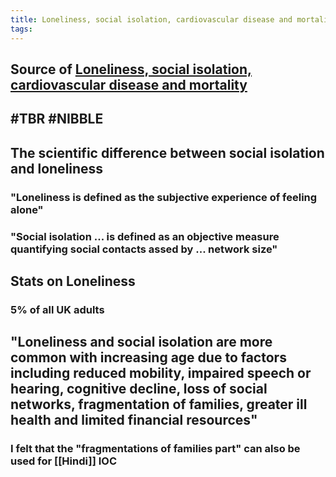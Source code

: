 ```yaml
---
title: Loneliness, social isolation, cardiovascular disease and mortality
tags:
---
```


## Source of [Loneliness, social isolation, cardiovascular disease and mortality](https://journals.sagepub.com/doi/pdf/10.1177/0141076820918236)
## #TBR #NIBBLE
## The scientific difference between social isolation and loneliness
### "Loneliness is defined as the **subjective** experience of feeling alone"
### "Social isolation ... is defined as an objective measure **quantifying** social contacts assed by ... network size"
## Stats on Loneliness
### 5% of all UK adults
## "Loneliness and social isolation are more common with increasing age due to factors including reduced mobility, impaired speech or hearing, cognitive decline, loss of social networks, fragmentation of families, greater ill health and limited financial resources"
### I felt that the "fragmentations of families part" can also be used for [[Hindi]] IOC
